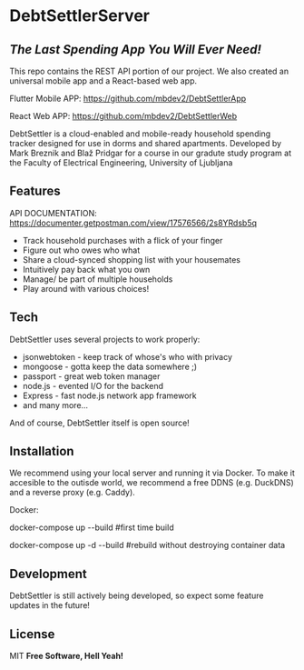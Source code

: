 # DebtSettlerServer
## _The Last Spending App You Will Ever Need!_

This repo contains the REST API portion of our project. We also created an universal mobile app and a React-based web app.

Flutter Mobile APP: https://github.com/mbdev2/DebtSettlerApp

React Web APP: https://github.com/mbdev2/DebtSettlerWeb

DebtSettler is a cloud-enabled and mobile-ready household spending tracker designed for use in dorms and shared apartments.
Developed by Mark Breznik and Blaž Pridgar for a course in our gradute study program at the Faculty of Electrical Engineering, University of Ljubljana

## Features

API DOCUMENTATION: https://documenter.getpostman.com/view/17576566/2s8YRdsb5q

- Track household purchases with a flick of your finger
- Figure out who owes who what
- Share a cloud-synced shopping list with your housemates
- Intuitively pay back what you own
- Manage/ be part of multiple households
- Play around with various choices!


## Tech

DebtSettler uses several projects to work properly:

- jsonwebtoken - keep track of whose's who with privacy
- mongoose - gotta keep the data somewhere ;)
- passport - great web token manager
- node.js - evented I/O for the backend
- Express - fast node.js network app framework
- and many more...

And of course, DebtSettler itself is open source!


## Installation

We recommend using your local server and running it via Docker. To make it accesible to the outisde world, we recommend a free DDNS (e.g. DuckDNS) and a reverse proxy (e.g. Caddy).

Docker:

docker-compose up --build #first time build

docker-compose up -d --build #rebuild without destroying container data

## Development

DebtSettler is still actively being developed, so expect some feature updates in the future!

## License

MIT
**Free Software, Hell Yeah!**
